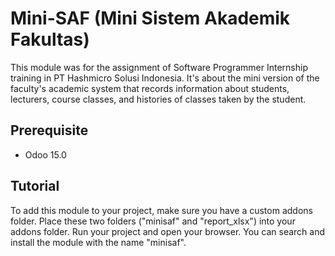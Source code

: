 # Mini-SAF (Mini Sistem Akademik Fakultas)

This module was for the assignment of Software Programmer Internship training in PT Hashmicro Solusi Indonesia. It's about the mini version of the faculty's academic system that records information about students, lecturers, course classes, and histories of classes taken by the student.

## Prerequisite
- Odoo 15.0

## Tutorial
To add this module to your project, make sure you have a custom addons folder. Place these two folders ("minisaf" and "report_xlsx")  into your addons folder. Run your project and open your browser. You can search and install the module with the name "minisaf".

